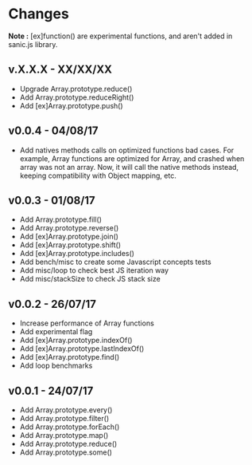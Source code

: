 # Changes

**Note :** [ex]function() are experimental functions, and aren't added in sanic.js library.

## v.X.X.X - XX/XX/XX

 - Upgrade Array.prototype.reduce()
 - Add Array.prototype.reduceRight()
 - Add [ex]Array.prototype.push()

## v0.0.4 - 04/08/17

 - Add natives methods calls on optimized functions bad cases.
For example, Array functions are optimized for Array, and crashed when array was not an array. Now, it will call the native methods instead, keeping compatibility with Object mapping, etc.

## v0.0.3 - 01/08/17

- Add Array.prototype.fill()
- Add Array.prototype.reverse()
- Add [ex]Array.prototype.join()
- Add [ex]Array.prototype.shift()
- Add [ex]Array.prototype.includes()
- Add bench/misc to create some Javascript concepts tests
- Add misc/loop to check best JS iteration way
- Add misc/stackSize to check JS stack size

## v0.0.2 - 26/07/17

- Increase performance of Array functions
- Add experimental flag 
- Add [ex]Array.prototype.indexOf()
- Add [ex]Array.prototype.lastIndexOf()
- Add [ex]Array.prototype.find()
- Add loop benchmarks

## v0.0.1 - 24/07/17

- Add Array.prototype.every()
- Add Array.prototype.filter()
- Add Array.prototype.forEach()
- Add Array.prototype.map()
- Add Array.prototype.reduce()
- Add Array.prototype.some()